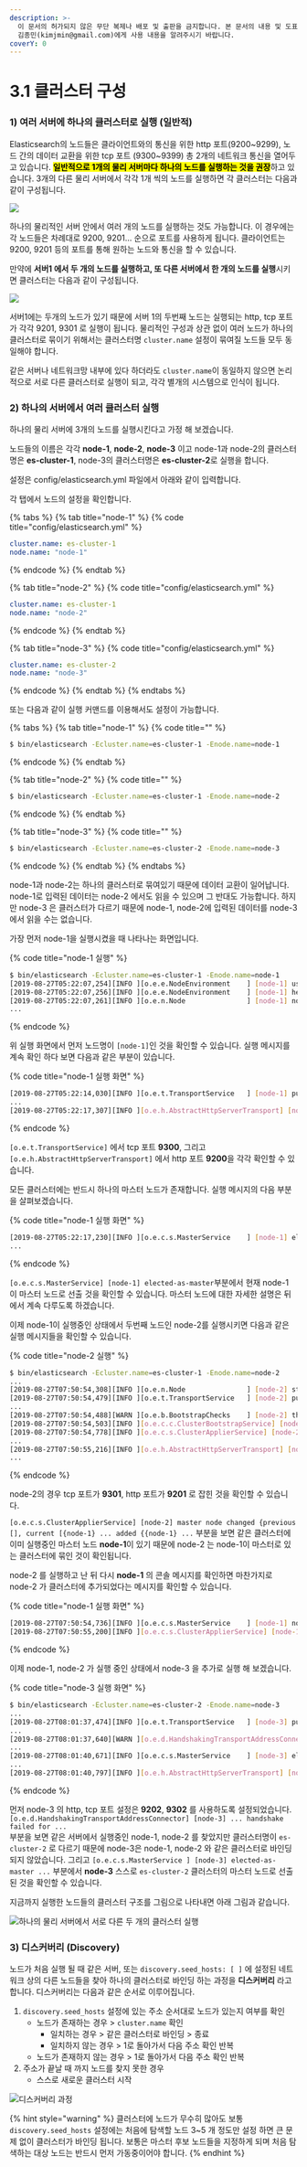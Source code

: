 ```yaml
---
description: >-
  이 문서의 허가되지 않은 무단 복제나 배포 및 출판을 금지합니다. 본 문서의 내용 및 도표 등을 인용하고자 하는 경우 출처를 명시하고
  김종민(kimjmin@gmail.com)에게 사용 내용을 알려주시기 바랍니다.
coverY: 0
---
```


# 3.1 클러스터 구성

### 1) 여러 서버에 하나의 클러스터로 실행 (일반적)

Elasticsearch의 노드들은 클라이언트와의 통신을 위한 http 포트(9200\~9299), 노드 간의 데이터 교환을 위한 tcp 포트 (9300\~9399) 총 2개의 네트워크 통신을 열어두고 있습니다. <mark style="background-color:yellow;">**일반적으로 1개의 물리 서버마다 하나의 노드를 실행하는 것을 권장**</mark>하고 있습니다. 3개의 다른 물리 서버에서 각각 1개 씩의 노드를 실행하면 각 클러스터는 다음과 같이 구성됩니다.

![](<../.gitbook/assets/image (15).png>)

하나의 물리적인 서버 안에서 여러 개의 노드를 실행하는 것도 가능합니다. 이 경우에는 각 노드들은 차례대로 9200, 9201… 순으로 포트를 사용하게 됩니다. 클라이언트는 9200, 9201 등의 포트를 통해 원하는 노드와 통신을 할 수 있습니다.&#x20;



만약에 **서버1 에서 두 개의 노드를 실행하고, 또 다른 서버에서 한 개의 노드를 실행**시키면 클러스터는 다음과 같이 구성됩니다.

![](<../.gitbook/assets/image (16).png>)

서버1에는 두개의 노드가 있기 때문에 서버 1의 두번째 노드는 실행되는 http, tcp 포트가 각각 9201, 9301 로 실행이 됩니다. 물리적인 구성과 상관 없이 여러 노드가 하나의 클러스터로 묶이기 위해서는 클러스터명 `cluster.name` 설정이 묶여질 노드들 모두 동일해야 합니다.&#x20;

같은 서버나 네트워크망 내부에 있다 하더라도 `cluster.name`이 동일하지 않으면 논리적으로 서로 다른 클러스터로 실행이 되고, 각각 별개의 시스템으로 인식이 됩니다.

### 2) 하나의 서버에서 여러 클러스터 실행

하나의 물리 서버에 3개의 노드를 실행시킨다고 가정 해 보겠습니다.&#x20;

노드들의 이름은 각각 **node-1**, **node-2**, **node-3** 이고 node-1과 node-2의 클러스터명은 **es-cluster-1**, node-3의 클러스터명은 **es-cluster-2**로 실행을 합니다.&#x20;

설정은 config/elasticsearch.yml 파일에서 아래와 같이 입력합니다.&#x20;

각 탭에서 노드의 설정을 확인합니다.

{% tabs %}
{% tab title="node-1" %}
{% code title="config/elasticsearch.yml" %}
```yaml
cluster.name: es-cluster-1
node.name: "node-1"
```
{% endcode %}
{% endtab %}

{% tab title="node-2" %}
{% code title="config/elasticsearch.yml" %}
```yaml
cluster.name: es-cluster-1
node.name: "node-2"
```
{% endcode %}
{% endtab %}

{% tab title="node-3" %}
{% code title="config/elasticsearch.yml" %}
```yaml
cluster.name: es-cluster-2
node.name: "node-3"
```
{% endcode %}
{% endtab %}
{% endtabs %}

또는 다음과 같이 실행 커맨드를 이용해서도 설정이 가능합니다.

{% tabs %}
{% tab title="node-1" %}
{% code title="" %}
```bash
$ bin/elasticsearch -Ecluster.name=es-cluster-1 -Enode.name=node-1
```
{% endcode %}
{% endtab %}

{% tab title="node-2" %}
{% code title="" %}
```bash
$ bin/elasticsearch -Ecluster.name=es-cluster-1 -Enode.name=node-2
```
{% endcode %}
{% endtab %}

{% tab title="node-3" %}
{% code title="" %}
```bash
$ bin/elasticsearch -Ecluster.name=es-cluster-2 -Enode.name=node-3
```
{% endcode %}
{% endtab %}
{% endtabs %}

node-1과 node-2는 하나의 클러스터로 묶여있기 때문에 데이터 교환이 일어납니다. node-1로 입력된 데이터는 node-2 에서도 읽을 수 있으며 그 반대도 가능합니다. 하지만 node-3 은 클러스터가 다르기 때문에 node-1, node-2에 입력된 데이터를 node-3 에서 읽을 수는 없습니다.

가장 먼저 node-1을 실행시켰을 때 나타나는 화면입니다.

{% code title="node-1 실행" %}
```bash
$ bin/elasticsearch -Ecluster.name=es-cluster-1 -Enode.name=node-1
[2019-08-27T05:22:07,254][INFO ][o.e.e.NodeEnvironment    ] [node-1] using [1] data paths, mounts [[/ (/dev/disk1s1)]], net usable_space [88.2gb], net total_space [465.6gb], types [apfs]
[2019-08-27T05:22:07,256][INFO ][o.e.e.NodeEnvironment    ] [node-1] heap size [989.8mb], compressed ordinary object pointers [true]
[2019-08-27T05:22:07,261][INFO ][o.e.n.Node               ] [node-1] node name [node-1], node ID [RYhEbLLjQKaoHzGNkSNo-g], cluster name [es-cluster-1]
...
```
{% endcode %}

위 실행 화면에서 먼저 노드명이 `[node-1]`인 것을 확인할 수 있습니다. 실행 메시지를 계속 확인 하다 보면 다음과 같은 부분이 있습니다.

{% code title="node-1 실행 화면" %}
```bash
[2019-08-27T05:22:14,030][INFO ][o.e.t.TransportService   ] [node-1] publish_address {127.0.0.1:9300}, bound_addresses {[::1]:9300}, {127.0.0.1:9300}
...
[2019-08-27T05:22:17,307][INFO ][o.e.h.AbstractHttpServerTransport] [node-1] publish_address {127.0.0.1:9200}, bound_addresses {[::1]:9200}, {127.0.0.1:9200}
```
{% endcode %}

`[o.e.t.TransportService]` 에서 tcp 포트 **9300**, 그리고 `[o.e.h.AbstractHttpServerTransport]` 에서 http 포트 **9200**을 각각 확인할 수 있습니다.

모든 클러스터에는 반드시 하나의 마스터 노드가 존재합니다. 실행 메시지의 다음 부분을 살펴보겠습니다.

{% code title="node-1 실행 화면" %}
```bash
[2019-08-27T05:22:17,230][INFO ][o.e.c.s.MasterService    ] [node-1] elected-as-master ([1] nodes joined)[{node-1}{RYhEbLLjQKaoHzGNkSNo-g}{KZxmWwFVTPKU5QHDbmULfg}{127.0.0.1}{127.0.0.1:9300}{dim}{ml.machine_memory=17179869184, xpack.installed=true, ml.max_open_jobs=20} elect leader, _BECOME_MASTER_TASK_, _FINISH_ELECTION_], term: 1, version: 1, reason: master node changed {previous [], current [{node-1}{RYhEbLLjQKaoHzGNkSNo-g}{KZxmWwFVTPKU5QHDbmULfg}{127.0.0.1}{127.0.0.1:9300}{dim}{ml.machine_memory=17179869184, xpack.installed=true, ml.max_open_jobs=20}]}
...
```
{% endcode %}

`[o.e.c.s.MasterService] [node-1] elected-as-master`부분에서 현재 node-1 이 마스터 노드로 선출 것을 확인할 수 있습니다. 마스터 노드에 대한 자세한 설명은 뒤에서 계속 다루도록 하겠습니다.

이제 node-1이 실행중인 상태에서 두번째 노드인 node-2를 실행시키면 다음과 같은 실행 메시지들을 확인할 수 있습니다.

{% code title="node-2 실행" %}
```bash
$ bin/elasticsearch -Ecluster.name=es-cluster-1 -Enode.name=node-2
...
[2019-08-27T07:50:54,308][INFO ][o.e.n.Node               ] [node-2] starting ...
[2019-08-27T07:50:54,479][INFO ][o.e.t.TransportService   ] [node-2] publish_address {127.0.0.1:9301}, bound_addresses {[::1]:9301}, {127.0.0.1:9301}
...
[2019-08-27T07:50:54,488][WARN ][o.e.b.BootstrapChecks    ] [node-2] the default discovery settings are unsuitable for production use; at least one of [discovery.seed_hosts, discovery.seed_providers, cluster.initial_master_nodes] must be configured
[2019-08-27T07:50:54,503][INFO ][o.e.c.c.ClusterBootstrapService] [node-2] no discovery configuration found, will perform best-effort cluster bootstrapping after [3s] unless existing master is discovered
[2019-08-27T07:50:54,778][INFO ][o.e.c.s.ClusterApplierService] [node-2] master node changed {previous [], current [{node-1}{RYhEbLLjQKaoHzGNkSNo-g}{KZxmWwFVTPKU5QHDbmULfg}{127.0.0.1}{127.0.0.1:9300}{dim}{ml.machine_memory=17179869184, ml.max_open_jobs=20, xpack.installed=true}]}, added {{node-1}{RYhEbLLjQKaoHzGNkSNo-g}{KZxmWwFVTPKU5QHDbmULfg}{127.0.0.1}{127.0.0.1:9300}{dim}{ml.machine_memory=17179869184, ml.max_open_jobs=20, xpack.installed=true},}, term: 1, version: 16, reason: ApplyCommitRequest{term=1, version=16, sourceNode={node-1}{RYhEbLLjQKaoHzGNkSNo-g}{KZxmWwFVTPKU5QHDbmULfg}{127.0.0.1}{127.0.0.1:9300}{dim}{ml.machine_memory=17179869184, ml.max_open_jobs=20, xpack.installed=true}}
...
[2019-08-27T07:50:55,216][INFO ][o.e.h.AbstractHttpServerTransport] [node-2] publish_address {127.0.0.1:9201}, bound_addresses {[::1]:9201}, {127.0.0.1:9201}
...
```
{% endcode %}

node-2의 경우 tcp 포트가 **9301**, http 포트가 **9201** 로 잡힌 것을 확인할 수 있습니다.

`[o.e.c.s.ClusterApplierService] [node-2] master node changed {previous [], current [{node-1} ... added {{node-1} ...` 부분을 보면 같은 클러스터에 이미 실행중인 마스터 노드 **node-1**이 있기 때문에 node-2 는 node-1이 마스터로 있는 클러스터에 묶인 것이 확인됩니다.

node-2 를 실행하고 난 뒤 다시 **node-1** 의 콘솔 메시지를 확인하면 마찬가지로 node-2 가 클러스터에 추가되었다는 메시지를 확인할 수 있습니다.

{% code title="node-1 실행 화면" %}
```bash
[2019-08-27T07:50:54,736][INFO ][o.e.c.s.MasterService    ] [node-1] node-join[{node-2}{1EQ3a93iRMqppD49aQoTzg}{4CRm0xbHT36e38r2udKx0g}{127.0.0.1}{127.0.0.1:9301}{dim}{ml.machine_memory=17179869184, ml.max_open_jobs=20, xpack.installed=true} join existing leader], term: 1, version: 16, reason: added {{node-2}{1EQ3a93iRMqppD49aQoTzg}{4CRm0xbHT36e38r2udKx0g}{127.0.0.1}{127.0.0.1:9301}{dim}{ml.machine_memory=17179869184, ml.max_open_jobs=20, xpack.installed=true},}
[2019-08-27T07:50:55,200][INFO ][o.e.c.s.ClusterApplierService] [node-1] added {{node-2}{1EQ3a93iRMqppD49aQoTzg}{4CRm0xbHT36e38r2udKx0g}{127.0.0.1}{127.0.0.1:9301}{dim}{ml.machine_memory=17179869184, ml.max_open_jobs=20, xpack.installed=true},}, term: 1, version: 16, reason: Publication{term=1, version=16}
```
{% endcode %}

이제 node-1, node-2 가 실행 중인 상태에서 node-3 을 추가로 실행 해 보겠습니다.

{% code title="node-3 실행 화면" %}
```bash
$ bin/elasticsearch -Ecluster.name=es-cluster-2 -Enode.name=node-3
...
[2019-08-27T08:01:37,474][INFO ][o.e.t.TransportService   ] [node-3] publish_address {127.0.0.1:9302}, bound_addresses {[::1]:9302}, {127.0.0.1:9302}
...
[2019-08-27T08:01:37,640][WARN ][o.e.d.HandshakingTransportAddressConnector] [node-3] handshake failed for [connectToRemoteMasterNode[[::1]:9300]]
...
[2019-08-27T08:01:40,671][INFO ][o.e.c.s.MasterService    ] [node-3] elected-as-master ([1] nodes joined)[{node-3}{XPFkVAjKQfaVoWkd4Hqv5A}{8Y3wZO41R_CmlMV-JJhoPg}{127.0.0.1}{127.0.0.1:9302}{dim}{ml.machine_memory=17179869184, xpack.installed=true, ml.max_open_jobs=20} elect leader, _BECOME_MASTER_TASK_, _FINISH_ELECTION_], term: 1, version: 1, reason: master node changed {previous [], current [{node-3}{XPFkVAjKQfaVoWkd4Hqv5A}{8Y3wZO41R_CmlMV-JJhoPg}{127.0.0.1}{127.0.0.1:9302}{dim}{ml.machine_memory=17179869184, xpack.installed=true, ml.max_open_jobs=20}]}
...
[2019-08-27T08:01:40,797][INFO ][o.e.h.AbstractHttpServerTransport] [node-3] publish_address {127.0.0.1:9202}, bound_addresses {[::1]:9202}, {127.0.0.1:9202}
```
{% endcode %}

먼저 node-3 의 http, tcp 포트 설정은 **9202**, **9302** 를 사용하도록 설정되었습니다.\
`[o.e.d.HandshakingTransportAddressConnector] [node-3] ... handshake failed for ...`\
부분을 보면 같은 서버에서 실행중인 node-1, node-2 를 찾았지만 클러스터명이 `es-cluster-2` 로 다르기 때문에 node-3은 node-1, node-2 와 같은 클러스터로 바인딩 되지 않았습니다. 그리고 `[o.e.c.s.MasterService ] [node-3] elected-as-master ...` 부분에서 **node-3** 스스로 `es-cluster-2` 클러스터의 마스터 노드로 선출 된 것을 확인할 수 있습니다.

지금까지 실행한 노드들의 클러스터 구조를 그림으로 나타내면 아래 그림과 같습니다.

![하나의 물리 서버에서 서로 다른 두 개의 클러스터 실행](<../.gitbook/assets/image (17).png>)

### 3) 디스커버리 (Discovery)

노드가 처음 실행 될 때 같은 서버, 또는 `discovery.seed_hosts: [ ]` 에 설정된 네트워크 상의 다른 노드들을 찾아 하나의 클러스터로 바인딩 하는 과정을 **디스커버리** 라고 합니다. 디스커버리는 다음과 같은 순서로 이루어집니다.

1. `discovery.seed_hosts` 설정에 있는 주소 순서대로 노드가 있는지 여부를 확인
   * 노드가 존재하는 경우 > `cluster.name` 확인
     * 일치하는 경우 > 같은 클러스터로 바인딩 > 종료
     * 일치하지 않는 경우 > 1로 돌아가서 다음 주소 확인 반복
   * 노드가 존재하지 않는 경우 > 1로 돌아가서 다음 주소 확인 반복
2. 주소가 끝날 때 까지 노드를 찾지 못한 경우
   * 스스로 새로운 클러스터 시작

![디스커버리 과정](<../.gitbook/assets/image (18).png>)

{% hint style="warning" %}
클러스터에 노드가 무수히 많아도 보통 `discovery.seed_hosts` 설정에는 처음에 탐색할 노드 3\~5 개 정도만 설정 하면 큰 문제 없이 클러스터가 바인딩 됩니다. 보통은 마스터 후보 노드들을 지정하게 되며 처음 탐색하는 대상 노드는 반드시 먼저 가동중이어야 합니다.
{% endhint %}
